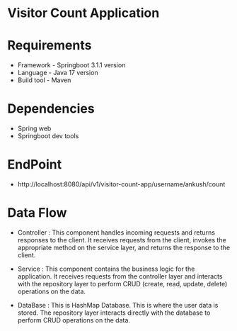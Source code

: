 # Visitor Count Application

# Requirements

* Framework - Springboot 3.1.1 version
* Language - Java 17 version
* Build tool - Maven

# Dependencies

* Spring web
* Springboot dev tools

# EndPoint

* http://localhost:8080/api/v1/visitor-count-app/username/ankush/count

# Data Flow

* Controller : This component handles incoming requests and returns responses to the client. It receives requests from the client, invokes the appropriate method on the service layer, and returns the response to the client.


* Service : This component contains the business logic for the application. It receives requests from the controller layer and interacts with the repository layer to perform CRUD (create, read, update, delete) operations on the data.


* DataBase : This is HashMap Database. This is where the user data is stored. The repository layer interacts directly with the database to perform CRUD operations on the data.